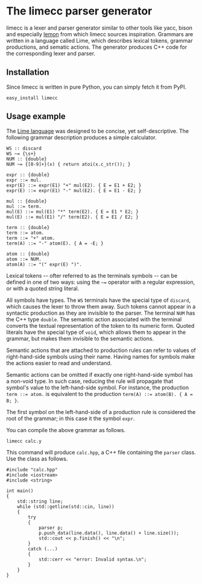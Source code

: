 The limecc parser generator
===========================

limecc is a lexer and parser generator similar to other tools like yacc, bison and especially [lemon][1] from which limecc sources inspiration. Grammars are written in a language called Lime, which describes lexical tokens, grammar productions, and sematic actions. The generator produces C++ code for the corresponding lexer and parser.

Installation
------------

Since limecc is written in pure Python, you can simply fetch it from PyPI.

    easy_install limecc

Usage example
-------------

The [Lime language][2] was designed to be concise, yet self-descriptive. The following grammar description produces a simple calculator.

    WS :: discard
    WS ~= {\s+}
    NUM :: {double}
    NUM ~= {[0-9]+}(x) { return atoi(x.c_str()); }

    expr :: {double}
    expr ::= mul.
    expr(E) ::= expr(E1) "+" mul(E2). { E = E1 + E2; }
    expr(E) ::= expr(E1) "-" mul(E2). { E = E1 - E2; }

    mul :: {double}
    mul ::= term.
    mul(E) ::= mul(E1) "*" term(E2). { E = E1 * E2; }
    mul(E) ::= mul(E1) "/" term(E2). { E = E1 / E2; }

    term :: {double}
    term ::= atom.
    term ::= "+" atom.
    term(A) ::= "-" atom(E). { A = -E; }

    atom :: {double}
    atom ::= NUM.
    atom(A) ::= "(" expr(E) ")".

Lexical tokens -- ofter referred to as the terminals symbols -- can be defined in one of two ways: using the `~=` operator with a regular expression, or with a quoted string literal.

All symbols have types. The `WS` terminals have the special type of `discard`, which causes the lexer to throw them away. Such tokens cannot appear in a syntactic production as they are invisible to the parser. The terminal `NUM` has the C++ type `double`. The semantic action associated with the terminal converts the textual representation of the token to its numeric form. Quoted literals have the special type of `void`, which allows them to appear in the grammar, but makes them invisible to the semantic actions.

Semantic actions that are attached to production rules can refer to values of right-hand-side symbols using their name. Having names for symbols make the actions easier to read and understand.

Semantic actions can be omitted if exactly one right-hand-side symbol has a non-void type. In such case, reducing the rule will propagate that symbol's value to the left-hand-side symbol. For instance, the production `term ::= atom.` is equivalent to the production `term(A) ::= atom(B). { A = B; }`.

The first symbol on the left-hand-side of a production rule is considered the root of the grammar; in this case it the symbol `expr`.

You can compile the above grammar as follows.

    limecc calc.y

This command will produce `calc.hpp`, a C++ file containing the `parser` class. Use the class as follows.

    #include "calc.hpp"
    #include <iostream>
    #include <string>

    int main()
    {
        std::string line;
        while (std::getline(std::cin, line))
        {
            try
            {
                parser p;
                p.push_data(line.data(), line.data() + line.size());
                std::cout << p.finish() << "\n";
            }
            catch (...)
            {
                std::cerr << "error: Invalid syntax.\n";
            }
        }
    }

  [1]: http://www.sqlite.org/src/doc/trunk/doc/lemon.html
  [2]: ./docs/lime_language.md
